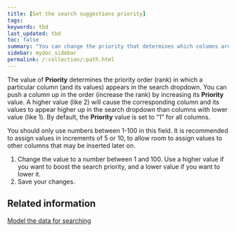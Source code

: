 ```yaml
---
title: [Set the search suggestions priority]
tags:
keywords: tbd
last_updated: tbd
toc: false
summary: "You can change the priority that determines which columns are shown in search suggestions and the order in which they appear."
sidebar: mydoc_sidebar
permalink: /:collection/:path.html
---
```


The value of **Priority** determines the priority order (rank) in which a particular column (and its values) appears in the search dropdown. You can push a column up in the order (increase the rank) by increasing its **Priority** value. A higher value (like 2) will cause the corresponding column and its values to appear higher up in the search dropdown than columns with lower value (like 1). By default, the **Priority** value is set to “1” for all columns.

You should only use numbers between 1-100 in this field. It is recommended to assign values in increments of 5 or 10, to allow room to assign values to other columns that may be inserted later on.

1. Change the value to a number between 1 and 100.
   Use a higher value if you want to boost the search priority, and a lower value if you want to lower it.
2. Save your changes.


## Related information  

[Model the data for searching](semantic_modeling.html#)
